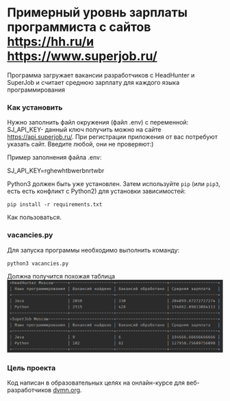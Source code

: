 # Примерный уровнь зарплаты программиста с сайтов https://hh.ru/и https://www.superjob.ru/

Программа загружает вакансии разработчиков с HeadHunter и SuperJob и 
считает среднюю зарплату для каждого языка программирования

### Как установить

Нужно заполнить файл окружения (файл .env) с переменной:
SJ_API_KEY- данный ключ получить можно на сайте https://api.superjob.ru/. 
При регистрации приложения от вас потребуют указать сайт. Введите любой, они не проверяют:)


Пример заполнения файла .env:

SJ_API_KEY=rghewhtbwerbnrtwbr

Python3 должен быть уже установлен. 
Затем используйте `pip` (или `pip3`, есть есть конфликт с Python2) для установки зависимостей:

```
pip install -r requirements.txt
```

Как пользоваться.

### vacancies.py

Для запуска программы необходимо выполнить команду:

```
python3 vacancies.py
```
Должна получится похожая таблица 
![img.png](img.png)
### Цель проекта

Код написан в образовательных целях на онлайн-курсе для веб-разработчиков [dvmn.org](https://dvmn.org/).